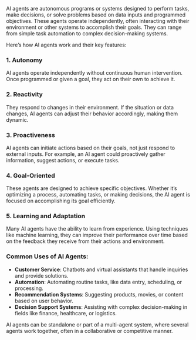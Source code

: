 AI agents are autonomous programs or systems designed to perform tasks, make decisions, or solve problems based on data inputs and programmed objectives. These agents operate independently, often interacting with their environment or other systems to accomplish their goals. They can range from simple task automation to complex decision-making systems.

Here’s how AI agents work and their key features:

### 1. **Autonomy**
   AI agents operate independently without continuous human intervention. Once programmed or given a goal, they act on their own to achieve it.

### 2. **Reactivity**
   They respond to changes in their environment. If the situation or data changes, AI agents can adjust their behavior accordingly, making them dynamic.

### 3. **Proactiveness**
   AI agents can initiate actions based on their goals, not just respond to external inputs. For example, an AI agent could proactively gather information, suggest actions, or execute tasks.

### 4. **Goal-Oriented**
   These agents are designed to achieve specific objectives. Whether it’s optimizing a process, automating tasks, or making decisions, the AI agent is focused on accomplishing its goal efficiently.

### 5. **Learning and Adaptation**
   Many AI agents have the ability to learn from experience. Using techniques like machine learning, they can improve their performance over time based on the feedback they receive from their actions and environment.

### Common Uses of AI Agents:
- **Customer Service**: Chatbots and virtual assistants that handle inquiries and provide solutions.
- **Automation**: Automating routine tasks, like data entry, scheduling, or processing.
- **Recommendation Systems**: Suggesting products, movies, or content based on user behavior.
- **Decision Support Systems**: Assisting with complex decision-making in fields like finance, healthcare, or logistics.

AI agents can be standalone or part of a multi-agent system, where several agents work together, often in a collaborative or competitive manner.
